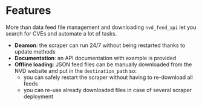 # Features

More than data feed file management and downloading `nvd_feed_api` let you search for CVEs and automate a lot of tasks.

+ **Deamon**: the scraper can run 24/7 without being restarted thanks to update methods
+ **Documentation**: an API documentation with example is provided
+ **Offline loading**: JSON feed files can be manually downloaded from the NVD website and put in the `destination_path` so:
  - you can safely restart the scraper without having to re-download all feeds
  - you can re-use already downloaded files in case of several scraper deployment
